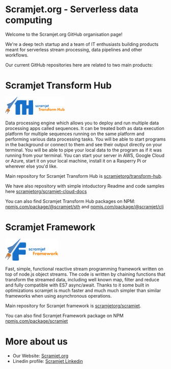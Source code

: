 # Scramjet.org - Serverless data computing
Welcome to the Scramjet.org GitHub organisation page!

We're a deep tech startup and a team of IT enthusiasts building products meant for serverless stream processing, data pipelines and other workflows.

Our current GitHub repositories here are related to two main products:

# Scramjet Transform Hub

<img src="./images/transform-hub.svg" width="37%" alt="Scramjet Framework Logo" />

Data processing engine which allows you to deploy and run multiple data processing apps called sequences. It can be treated both as data execution platform for multiple sequences running on the same platform and performing various data processing tasks. You will be able to start programs in the background or connect to them and see their output directly on your terminal. You will be able to pipe your local data to the program as if it was running from your terminal. You can start your server in AWS, Google Cloud or Azure, start it on your local machine, install it on a Rasperry Pi or wherever else you'd like.

Main repository for Scramjet Transform Hub is [scramjetorg/transform-hub](scramjetorg/transform-hub). 

We have also repository with simple intoductory Readme and code samples here [scramjetorg/scramjet-cloud-docs](https://github.com/scramjetorg/scramjet-cloud-docs)

You can also find Scramjet Transform Hub packages on NPM: [npmjs.com/package/@scramjet/sth](https://www.npmjs.com/package/@scramjet/sth) and [npmjs.com/package/@scramjet/cli](https://www.npmjs.com/package/@scramjet/cli)

# Scramjet Framework
<img src="./images/framework.svg" width="33%" alt="Scramjet Framework Logo" />
&nbsp;

Fast, simple, functional reactive stream programming framework written on top of node.js object streams. The code is written by chaining functions that transform the streamed data, including well known map, filter and reduce and fully compatible with ES7 async/await. Thanks to it some built in optimizations scramjet is much faster and much much simpler than similar frameworks when using asynchronous operations.

Main repository for Scramjet framework is [scramjetorg/scramjet](https://github.com/scramjetorg/scramjet). 

You can also find Scramjet Framework package on NPM [npmjs.com/package/scramjet](https://www.npmjs.com/package/scramjet)

# More about us
- Our Website: [Scramjet.org](https://scramjet.org)
- Linedin profile: [Scramjet Linkedin](https://linkedin.com/company/scramjet)





